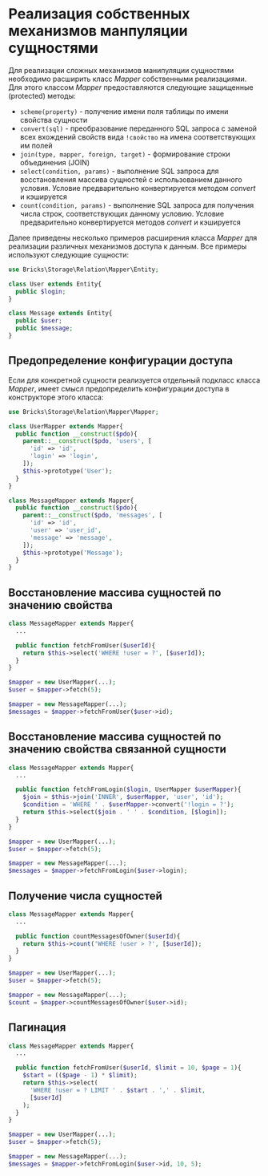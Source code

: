 # Реализация собственных механизмов манпуляции сущностями

Для реализации сложных механизмов манипуляции сущностями необходимо расширить 
класс _Mapper_ собственными реализациями. Для этого классом _Mapper_ 
предоставляются следующие защищенные (protected) методы:

- `scheme(property)` - получение имени поля таблицы по имени свойства сущности
- `convert(sql)` - преобразование переданного SQL запроса с заменой всех 
  вхождений свойств вида `!свойство` на имена соответствующих им полей
- `join(type, mapper, foreign, target)` - формирование строки объединения (JOIN)
- `select(condition, params)` - выполнение SQL запроса для восстановления 
  массива сущностей с использованием данного условия. Условие предварительно 
  конвертируется методом _convert_ и кэшируется
- `count(condition, params)` - выполнение SQL запроса для получения числа строк, 
  соответствующих данному условию. Условие предварительно конвертируется методов 
  _convert_ и кэшируется

Далее приведены несколько примеров расширения класса _Mapper_ для реализации 
различных механизмов доступа к данным. Все примеры используют следующие 
сущности:

```php
use Bricks\Storage\Relation\Mapper\Entity;

class User extends Entity{
  public $login;
}

class Message extends Entity{
  public $user;
  public $message;
}
```

## Предопределение конфигурации доступа

Если для конкретной сущности реализуется отдельный подкласс класса _Mapper_, 
имеет смысл предопределить конфигурации доступа в конструкторе этого класса:

```php
use Bricks\Storage\Relation\Mapper\Mapper;

class UserMapper extends Mapper{
  public function __construct($pdo){
    parent::__construct($pdo, 'users', [
      'id' => 'id',
      'login' => 'login',
    ]);
    $this->prototype('User');
  }
}

class MessageMapper extends Mapper{
  public function __construct($pdo){
    parent::__construct($pdo, 'messages', [
      'id' => 'id',
      'user' => 'user_id',
      'message' => 'message',
    ]);
    $this->prototype('Message');
  }
}
```

## Восстановление массива сущностей по значению свойства

```php
class MessageMapper extends Mapper{
  ...

  public function fetchFromUser($userId){
    return $this->select('WHERE !user = ?', [$userId]);
  }
}

$mapper = new UserMapper(...);
$user = $mapper->fetch(5);

$mapper = new MessageMapper(...);
$messages = $mapper->fetchFromUser($user->id);
```

## Восстановление массива сущностей по значению свойства связанной сущности

```php
class MessageMapper extends Mapper{
  ...

  public function fetchFromLogin($login, UserMapper $userMapper){
    $join = $this->join('INNER', $userMapper, 'user', 'id');
    $condition = 'WHERE ' . $userMapper->convert('!login = ?');
    return $this->select($join . ' ' . $condition, [$login]);
  }
}

$mapper = new UserMapper(...);
$user = $mapper->fetch(5);

$mapper = new MessageMapper(...);
$messages = $mapper->fetchFromLogin($user->login);
```

## Получение числа сущностей

```php
class MessageMapper extends Mapper{
  ...

  public function countMessagesOfOwner($userId){
    return $this->count('WHERE !user > ?', [$userId]);
  }
}

$mapper = new UserMapper(...);
$user = $mapper->fetch(5);

$mapper = new MessageMapper(...);
$count = $mapper->countMessagesOfOwner($user->id);
```

## Пагинация

```php
class MessageMapper extends Mapper{
  ...

  public function fetchFromUser($userId, $limit = 10, $page = 1){
    $start = (($page - 1) * $limit);
    return $this->select(
      'WHERE !user = ? LIMIT ' . $start . ',' . $limit,
      [$userId]
    );
  }
}

$mapper = new UserMapper(...);
$user = $mapper->fetch(5);

$mapper = new MessageMapper(...);
$messages = $mapper->fetchFromLogin($user->id, 10, 5);
```
